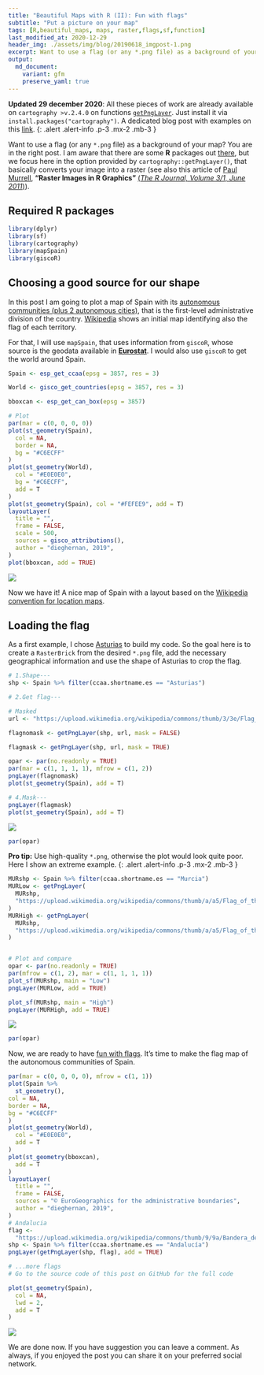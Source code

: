 ```yaml
---
title: "Beautiful Maps with R (II): Fun with flags"
subtitle: "Put a picture on your map"
tags: [R,beautiful_maps, maps, raster,flags,sf,function]
last_modified_at: 2020-12-29
header_img: ./assets/img/blog/20190618_imgpost-1.png
excerpt: Want to use a flag (or any *.png file) as a background of your map? You are in the right post.
output: 
  md_document:
    variant: gfm
    preserve_yaml: true
---
```


**Updated 29 december 2020**: All these pieces of work are already
available on `cartography >v.2.4.0` on functions
[`getPngLayer`](http://riatelab.github.io/cartography/docs/reference/getPngLayer.html).
Just install it via `install.packages("cartography")`. A dedicated blog
post with examples on this [link](../202002_cartography1). {: .alert
.alert-info .p-3 .mx-2 .mb-3 }

Want to use a flag (or any `*.png` file) as a background of your map?
You are in the right post. I am aware that there are some **R** packages
out [there](https://github.com/RobertMyles/flagfillr), but we focus here
in the option provided by `cartography::getPngLayer()`, that basically
converts your image into a raster (see also this article of [Paul
Murrell](https://www.stat.auckland.ac.nz/people/pmur002), **“Raster
Images in R Graphics”** [(*The R Journal, Volume 3/1, June
2011*)](https://journal.r-project.org/archive/2011/RJ-2011-008/RJ-2011-008.pdf)).

## Required R packages

``` r
library(dplyr)
library(sf)
library(cartography)
library(mapSpain)
library(giscoR)
```

## Choosing a good source for our shape

In this post I am going to plot a map of Spain with its [autonomous
communities (plus 2 autonomous
cities)](https://en.wikipedia.org/wiki/Autonomous_communities_of_Spain),
that is the first-level administrative division of the country.
[Wikipedia](https://en.wikipedia.org/wiki/Autonomous_communities_of_Spain)
shows an initial map identifying also the flag of each territory.

For that, I will use `mapSpain`, that uses information from `giscoR`,
whose source is the geodata available in
[**Eurostat**](https://ec.europa.eu/eurostat). I would also use `giscoR`
to get the world around Spain.

``` r
Spain <- esp_get_ccaa(epsg = 3857, res = 3)

World <- gisco_get_countries(epsg = 3857, res = 3)

bboxcan <- esp_get_can_box(epsg = 3857)

# Plot
par(mar = c(0, 0, 0, 0))
plot(st_geometry(Spain),
  col = NA,
  border = NA,
  bg = "#C6ECFF"
)
plot(st_geometry(World),
  col = "#E0E0E0",
  bg = "#C6ECFF",
  add = T
)
plot(st_geometry(Spain), col = "#FEFEE9", add = T)
layoutLayer(
  title = "",
  frame = FALSE,
  scale = 500,
  sources = gisco_attributions(),
  author = "dieghernan, 2019",
)
plot(bboxcan, add = TRUE)
```

![](/assets/img/blog/20190618_preparing-1.png)<!-- -->

Now we have it! A nice map of Spain with a layout based on the
[Wikipedia convention for location
maps](https://en.wikipedia.org/wiki/Wikipedia:WikiProject_Maps/Conventions/Location_maps).

## Loading the flag

As a first example, I chose
[Asturias](https://en.wikipedia.org/wiki/Asturias) to build my code. So
the goal here is to create a `RasterBrick` from the desired `*.png`
file, add the necessary geographical information and use the shape of
Asturias to crop the flag.

``` r
# 1.Shape---
shp <- Spain %>% filter(ccaa.shortname.es == "Asturias")

# 2.Get flag---

# Masked
url <- "https://upload.wikimedia.org/wikipedia/commons/thumb/3/3e/Flag_of_Asturias.svg/800px-Flag_of_Asturias.svg.png"

flagnomask <- getPngLayer(shp, url, mask = FALSE)

flagmask <- getPngLayer(shp, url, mask = TRUE)

opar <- par(no.readonly = TRUE)
par(mar = c(1, 1, 1, 1), mfrow = c(1, 2))
pngLayer(flagnomask)
plot(st_geometry(Spain), add = T)

# 4.Mask---
pngLayer(flagmask)
plot(st_geometry(Spain), add = T)
```

![](/assets/img/blog/20190618_Asturias-1.png)<!-- -->

``` r
par(opar)
```

<i class="fa fa-star"></i> **Pro tip:** Use high-quality `*.png`,
otherwise the plot would look quite poor. Here I show an extreme
example. {: .alert .alert-info .p-3 .mx-2 .mb-3 }

``` r
MURshp <- Spain %>% filter(ccaa.shortname.es == "Murcia")
MURLow <- getPngLayer(
  MURshp,
  "https://upload.wikimedia.org/wikipedia/commons/thumb/a/a5/Flag_of_the_Region_of_Murcia.svg/100px-Flag_of_the_Region_of_Murcia.svg.png"
)
MURHigh <- getPngLayer(
  MURshp,
  "https://upload.wikimedia.org/wikipedia/commons/thumb/a/a5/Flag_of_the_Region_of_Murcia.svg/1200px-Flag_of_the_Region_of_Murcia.svg.png"
)


# Plot and compare
opar <- par(no.readonly = TRUE)
par(mfrow = c(1, 2), mar = c(1, 1, 1, 1))
plot_sf(MURshp, main = "Low")
pngLayer(MURLow, add = TRUE)

plot_sf(MURshp, main = "High")
pngLayer(MURHigh, add = TRUE)
```

![](/assets/img/blog/20190618_svg-1.png)<!-- -->

``` r
par(opar)
```

Now, we are ready to have [fun with
flags](https://the-big-bang-theory.com/fun_with_flags/). It’s time to
make the flag map of the autonomous communities of Spain.

``` r
par(mar = c(0, 0, 0, 0), mfrow = c(1, 1))
plot(Spain %>%
  st_geometry(),
col = NA,
border = NA,
bg = "#C6ECFF"
)
plot(st_geometry(World),
  col = "#E0E0E0",
  add = T
)
plot(st_geometry(bboxcan),
  add = T
)
layoutLayer(
  title = "",
  frame = FALSE,
  sources = "© EuroGeographics for the administrative boundaries",
  author = "dieghernan, 2019",
)
# Andalucia
flag <-
  "https://upload.wikimedia.org/wikipedia/commons/thumb/9/9a/Bandera_de_Andalucia.svg/1000px-Bandera_de_Andalucia.svg.png"
shp <- Spain %>% filter(ccaa.shortname.es == "Andalucía")
pngLayer(getPngLayer(shp, flag), add = TRUE)

# ...more flags
# Go to the source code of this post on GitHub for the full code

plot(st_geometry(Spain),
  col = NA,
  lwd = 2,
  add = T
)
```

![](/assets/img/blog/20190618_allCCAA-1.png)<!-- -->

We are done now. If you have suggestion you can leave a comment. As
always, if you enjoyed the post you can share it on your preferred
social network.
